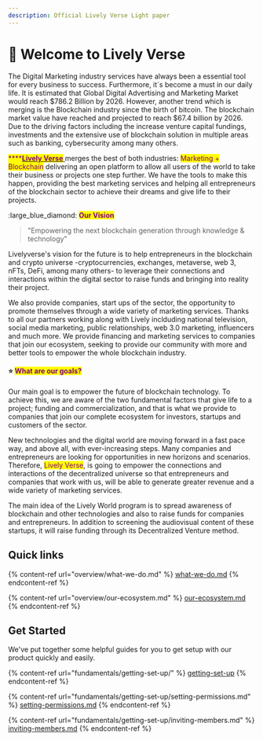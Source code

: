 ```yaml
---
description: Official Lively Verse Light paper
---
```


# 👋 Welcome to Lively Verse

The Digital Marketing industry services have always been a essential tool for every business to success. Furthermore, it´s become a must in our daily life. It is estimated that Global Digital Advertising and Marketing Market would reach $786.2 Billion by 2026. However, another trend which is merging is the Blockchain industry since the birth of bitcoin. The blockchain market value have reached and projected to reach $67.4 billion by 2026. Due to the driving factors including the increase venture capital fundings, investments and the extensive use of blockchain solution in multiple areas such as banking, cybersecurity among many others.&#x20;

<mark style="color:purple;">****</mark>[<mark style="color:purple;">**Lively Verse**</mark> ](https://livelyverse.io)merges the best of both industries: <mark style="color:purple;">Marketing + Blockchain</mark> delivering an open platform to allow all users of the world to take their business or projects one step further. We have the tools to make this happen, providing the best marketing services and helping all entrepreneurs of the blockchain sector to achieve their dreams and give life to their projects.&#x20;



:large\_blue\_diamond: <mark style="color:purple;">**Our Vision**</mark>&#x20;

> "Empowering the next blockchain generation through knowledge & technology"

Livelyverse's vision for the future is to help entrepreneurs in the blockchain and crypto universe -cryptocurrencies, exchanges, metaverse, web 3, nFTs, DeFi, among many others- to leverage their connections and interactions within the digital sector to raise funds and bringing into reality their project.&#x20;

We also provide companies, start ups of the sector, the opportunity to promote themselves through a wide variety of marketing services. Thanks to all our partners working along with Lively inclduding national television, social media marketing, public relationships, web 3.0 marketing, influencers and much more. We provide financing and marketing services to companies that join our ecosystem, seeking to provide our community with more and better tools to empower the whole blockchain industry.&#x20;

#### <mark style="color:purple;"></mark>:star: <mark style="color:purple;">What are our goals?</mark>

Our main goal is to empower the future of blockchain technology. To achieve this, we are aware of the two fundamental factors that give life to a project; funding and commercialization, and that is what we provide to companies that join our complete ecosystem for investors, startups and customers of the sector.&#x20;

New technologies and the digital world are moving forward in a fast pace way, and above all, with ever-increasing steps. Many companies and entrepreneurs are looking for opportunities in new horizons and scenarios. Therefore, <mark style="color:purple;">Lively Verse</mark>, is going to empower the connections and interactions of the decentralized universe so that entrepreneurs and companies that work with us, will be able to generate greater revenue and a wide variety of marketing services.&#x20;

The main idea of the Lively World program is to spread awareness of blockchain and other technologies and also to raise funds for companies and entrepreneurs. In addition to screening the audiovisual content of these startups, it will raise funding through its Decentralized Venture method.





## Quick links

{% content-ref url="overview/what-we-do.md" %}
[what-we-do.md](overview/what-we-do.md)
{% endcontent-ref %}

{% content-ref url="overview/our-ecosystem.md" %}
[our-ecosystem.md](overview/our-ecosystem.md)
{% endcontent-ref %}

## Get Started

We've put together some helpful guides for you to get setup with our product quickly and easily.

{% content-ref url="fundamentals/getting-set-up/" %}
[getting-set-up](fundamentals/getting-set-up/)
{% endcontent-ref %}

{% content-ref url="fundamentals/getting-set-up/setting-permissions.md" %}
[setting-permissions.md](fundamentals/getting-set-up/setting-permissions.md)
{% endcontent-ref %}

{% content-ref url="fundamentals/getting-set-up/inviting-members.md" %}
[inviting-members.md](fundamentals/getting-set-up/inviting-members.md)
{% endcontent-ref %}
